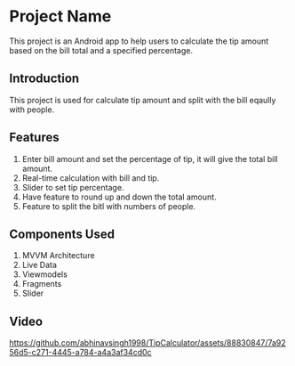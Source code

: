 # Project Name

This project is an Android app to help users to calculate the tip amount based on the bill total and a specified percentage.

## Introduction

This project is used for calculate tip amount and split with the bill eqaully with people.

## Features

1. Enter bill amount and set the percentage of tip, it will give the total bill amount.
2. Real-time calculation with bill and tip.
3. Slider to set tip percentage.
4. Have feature to round up and down the total amount.
5. Feature to split the bitl with numbers of people.



## Components Used

1. MVVM Architecture
2. Live Data
3. Viewmodels
4. Fragments
5. Slider


## Video
https://github.com/abhinavsingh1998/TipCalculator/assets/88830847/7a9256d5-c271-4445-a784-a4a3af34cd0c
